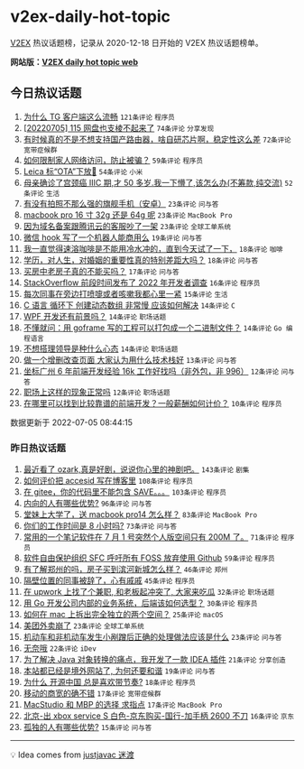 # v2ex-daily-hot-topic

[V2EX](https://www.v2ex.com/) 热议话题榜，记录从 2020-12-18 日开始的 V2EX 热议话题榜单。

**网站版：[V2EX daily hot topic web](https://boojack.github.io/v2ex-daily-hot-topic-web/)**

## 今日热议话题

<!-- TODAY BEGIN -->

1. [为什么 TG 客户端这么流畅](https://www.v2ex.com/t/864115) `121条评论` `程序员`
1. [[20220705] 115 网盘也支棱不起来了](https://www.v2ex.com/t/864095) `74条评论` `分享发现`
1. [有时候真的不是不想支持国产路由器，啥自研芯片啊，稳定性这么差](https://www.v2ex.com/t/864149) `72条评论` `宽带症候群`
1. [如何限制家人网络访问，防止被骗？](https://www.v2ex.com/t/864140) `59条评论` `程序员`
1. [Leica 标“OTA”下放🤣](https://www.v2ex.com/t/864093) `54条评论` `小米`
1. [母亲确诊了宫颈癌 IIIC 期,才 50 多岁.我一下懵了,该怎么办(不筹款,纯交流)](https://www.v2ex.com/t/864189) `52条评论` `生活`
1. [有没有拍照不那么强的旗舰手机（安卓）](https://www.v2ex.com/t/864209) `23条评论` `问与答`
1. [macbook pro 16 寸 32g 还是 64g 呢](https://www.v2ex.com/t/864154) `23条评论` `MacBook Pro`
1. [因为域名备案跟腾讯云的客服吵了一架](https://www.v2ex.com/t/864132) `23条评论` `全球工单系统`
1. [微信 hook 写了一个机器人能商用么](https://www.v2ex.com/t/864193) `19条评论` `问与答`
1. [我一直觉得速溶咖啡是不能用冷水冲的，直到今天试了一下，](https://www.v2ex.com/t/864165) `18条评论` `咖啡`
1. [学历，对人生，对婚姻的重要性真的特别差距大吗？](https://www.v2ex.com/t/864122) `18条评论` `问与答`
1. [买房中老房子真的不能买吗？](https://www.v2ex.com/t/864146) `17条评论` `问与答`
1. [StackOverflow 前段时间发布了 2022 年开发者调查](https://www.v2ex.com/t/864138) `16条评论` `程序员`
1. [每次同事在旁边打喷嚏或者咳嗽我都心里一紧](https://www.v2ex.com/t/864215) `15条评论` `生活`
1. [C 语言 循环下 创建动态数组 非常慢 应该如何解决](https://www.v2ex.com/t/864227) `14条评论` `C`
1. [WPF 开发还有前景吗？](https://www.v2ex.com/t/864219) `14条评论` `职场话题`
1. [不懂就问：用 goframe 写的工程可以打包成一个二进制文件？](https://www.v2ex.com/t/864176) `14条评论` `Go 编程语言`
1. [不想搭理领导是种什么心态](https://www.v2ex.com/t/864099) `14条评论` `职场话题`
1. [做一个增删改查页面 大家认为用什么技术栈好](https://www.v2ex.com/t/864097) `13条评论` `问与答`
1. [坐标广州 6 年前端开发经验 16k 工作好找吗（非外包，非 996）](https://www.v2ex.com/t/864205) `12条评论` `问与答`
1. [职场上这样的现象正常吗](https://www.v2ex.com/t/864183) `12条评论` `职场话题`
1. [在哪里可以找到比较靠谱的前端开发？一般薪酬如何计价？](https://www.v2ex.com/t/864198) `10条评论` `程序员`

数据更新于 2022-07-05 08:44:15

<!-- TODAY END -->

### 昨日热议话题

<!-- YESTERDAY BEGIN -->

1. [最近看了 ozark,真是好剧，说说你心里的神剧吧。](https://www.v2ex.com/t/863859) `143条评论` `剧集`
1. [如何评价把 accesid 写在博客里](https://www.v2ex.com/t/863864) `108条评论` `程序员`
1. [在 gitee，你的代码里不能包含 SAVE。。。](https://www.v2ex.com/t/864017) `103条评论` `程序员`
1. [内向的人有哪些优势?](https://www.v2ex.com/t/863912) `96条评论` `问与答`
1. [堂妹上大学了，送 macbook pro14 怎么样？](https://www.v2ex.com/t/863981) `83条评论` `MacBook Pro`
1. [你们的工作时间是 8 小时吗?](https://www.v2ex.com/t/863950) `73条评论` `问与答`
1. [常用的一个笔记软件在 7 月 1 号突然个人版空间只有 200M 了。](https://www.v2ex.com/t/863869) `71条评论` `程序员`
1. [软件自由保护组织 SFC 呼吁所有 FOSS 放弃使用 Github](https://www.v2ex.com/t/863865) `59条评论` `程序员`
1. [有了解郑州的吗，房子买到滨河新城怎么样？](https://www.v2ex.com/t/863876) `46条评论` `郑州`
1. [隔壁位置的同事被辞了，心有戚戚](https://www.v2ex.com/t/864043) `45条评论` `程序员`
1. [在 upwork 上找了个兼职, 和老板起冲突了, 大家来吃瓜](https://www.v2ex.com/t/864029) `32条评论` `职场话题`
1. [用 Go 开发公司内部的业务系统，后端该如何选型？](https://www.v2ex.com/t/864023) `30条评论` `程序员`
1. [如何在 mac 上拆出完全独立的两个空间？](https://www.v2ex.com/t/863958) `25条评论` `macOS`
1. [美团外卖崩了](https://www.v2ex.com/t/864019) `23条评论` `全球工单系统`
1. [机动车和非机动车发生小剐蹭后正确的处理做法应该是什么](https://www.v2ex.com/t/863879) `23条评论` `问与答`
1. [无奈哦](https://www.v2ex.com/t/863929) `22条评论` `iDev`
1. [为了解决 Java 对象转换的痛点，我开发了一款 IDEA 插件](https://www.v2ex.com/t/863945) `21条评论` `分享创造`
1. [本站都已经是境外网站了, 为何还要和谐](https://www.v2ex.com/t/864050) `19条评论` `问与答`
1. [为什么 开源中国 总是喜欢带节奏?](https://www.v2ex.com/t/863921) `18条评论` `程序员`
1. [移动的商宽的确不错](https://www.v2ex.com/t/864055) `17条评论` `宽带症候群`
1. [MacStudio 和 MBP 的选择 求指点](https://www.v2ex.com/t/864045) `17条评论` `MacBook Pro`
1. [北京-出 xbox service S 白色-京东购买-国行-加手柄 2600 不刀](https://www.v2ex.com/t/863883) `16条评论` `京东`
1. [孤独的人有哪些优势?](https://www.v2ex.com/t/864032) `15条评论` `问与答`

<!-- YESTERDAY END -->

---

💡 Idea comes from [justjavac 迷渡](https://github.com/justjavac/)
